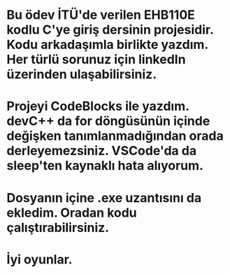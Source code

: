 # Bu ödev İTÜ'de verilen EHB110E kodlu C'ye giriş dersinin projesidir. Kodu arkadaşımla birlikte yazdım. Her türlü sorunuz için linkedIn üzerinden ulaşabilirsiniz.
# Projeyi CodeBlocks ile yazdım. devC++ da for döngüsünün içinde değişken tanımlanmadığından orada derleyemezsiniz. VSCode'da da sleep'ten kaynaklı hata alıyorum. 
# Dosyanın içine .exe uzantısını da ekledim. Oradan kodu çalıştırabilirsiniz. 
# İyi oyunlar.
